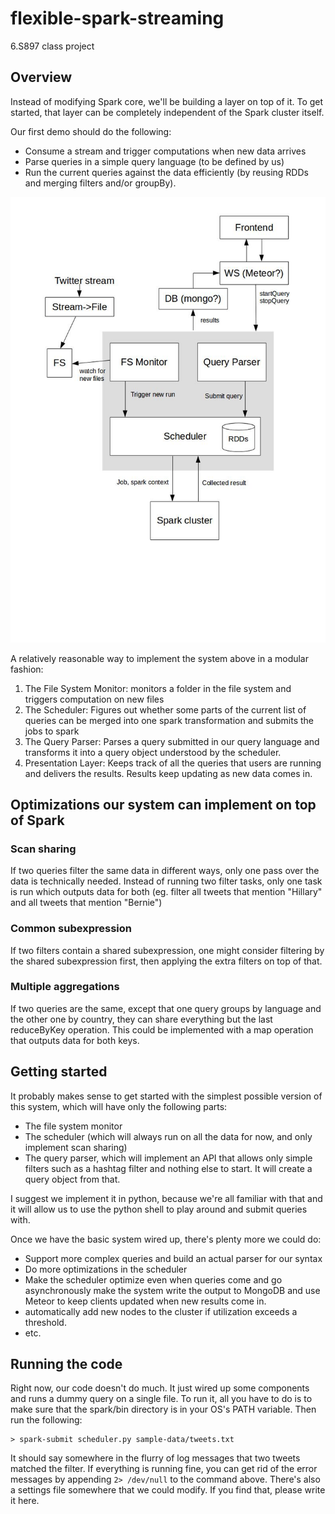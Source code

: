 # flexible-spark-streaming
6.S897 class project


## Overview

Instead of modifying Spark core, we'll be building a layer on top of it. To get
started, that layer can be completely independent of the Spark cluster itself.

Our first demo should do the following:
* Consume a stream and trigger computations when new data arrives
* Parse queries in a simple query language (to be defined by us)
* Run the current queries against the data efficiently (by reusing RDDs and
  merging filters and/or groupBy).

![System Schematic](./doc/schematic.jpg "A possible schematic for the system")

A relatively reasonable way to implement the system above in a modular fashion:
1. The File System Monitor: monitors a folder in the file system and triggers
   computation on new files
2. The Scheduler: Figures out whether some parts of the current list of queries
   can be merged into one spark transformation and submits the jobs to spark
3. The Query Parser: Parses a query submitted in our query language and
   transforms it into a query object understood by the scheduler.
4. Presentation Layer: Keeps track of all the queries that users are running and
   delivers the results. Results keep updating as new data comes in.



## Optimizations our system can implement on top of Spark

### Scan sharing
If two queries filter the same data in different ways, only one pass over the
data is technically needed. Instead of running two filter tasks, only one task
is run which outputs data for both (eg. filter all tweets that mention "Hillary"
and all tweets that mention "Bernie")

### Common subexpression
If two filters contain a shared subexpression, one might consider filtering by
the shared subexpression first, then applying the extra filters on top of that.

### Multiple aggregations
If two queries are the same, except that one query groups by language and the 
other one by country, they can share everything but the last reduceByKey
operation. This could be implemented with a map operation that outputs data for
both keys.


## Getting started

It probably makes sense to get started with the simplest possible version of
this system, which will have only the following parts:

* The file system monitor
* The scheduler (which will always run on all the data for now, and only
  implement scan sharing)
* The query parser, which will implement an API that allows only simple filters
  such as a hashtag filter and nothing else to start. It will create a query
  object from that.

I suggest we implement it in python, because we're all familiar with that and it
will allow us to use the python shell to play around and submit queries with.


Once we have the basic system wired up, there's plenty more we could do:

* Support more complex queries and build an actual parser for our syntax
* Do more optimizations in the scheduler
* Make the scheduler optimize even when queries come and go asynchronously
 make the system write the output to MongoDB and use Meteor to keep clients
updated when new results come in.
* automatically add new nodes to the cluster if utilization exceeds a threshold.
* etc.


## Running the code

Right now, our code doesn't do much. It just wired up some components and runs a
dummy query on a single file. To run it, all you have to do is to make sure that
the spark/bin directory is in your OS's PATH variable. Then run the following:

    > spark-submit scheduler.py sample-data/tweets.txt

It should say somewhere in the flurry of log messages that two tweets matched
the filter. If everything is running fine, you can get rid of the error messages
by appending `2> /dev/null` to the command above. There's also a settings file
somewhere that we could modify. If you find that, please write it here.

